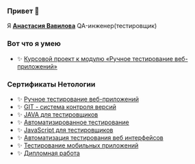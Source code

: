 ### Привет 👋

Я **[Анастасия Вавилова](https://github.com/Nastura/Vavilova-Anastasiya)** QA-инженер(тестировщик)

### Вот что я умею
* ✨ [Курсовой проект к модулю «Ручное тестирование веб-приложений»](https://github.com/Nastura/Vavilova-Anastasiya/tree/main/Course%20work)

### Сертификаты Нетологии

* ✨ [Ручное тестирование веб-приложений](https://github.com/Nastura/Vavilova-Anastasiya/blob/main/certificateQA.pdf)
* ✨ [GIT - система контроля версий](https://github.com/Nastura/Vavilova-Anastasiya/blob/main/certificateGit.pdf)
* ✨ [JAVA для тестировщиков](https://github.com/Nastura/Vavilova-Anastasiya/blob/main/certificateJava.pdf)
* ✨ [Автоматизированное тестирование](https://github.com/Nastura/Vavilova-Anastasiya/blob/main/autoTesting.pdf)
* ✨ [JavaScript для тестировщиков](https://github.com/Nastura/Vavilova-Anastasiya/blob/main/JavaScript.pdf)
* ✨ [Автоматизация тестирования веб интерфейсов](https://github.com/Nastura/Vavilova-Anastasiya/blob/main/authoTestInterface.pdf)
* ✨ [Тестирование мобильных приложений](https://github.com/Nastura/Vavilova-Anastasiya/blob/main/Mobil.pdf)
* ✨ [Дипломная работа](https://github.com/Nastura/Diplom)

